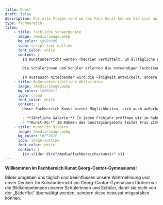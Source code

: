 ```yaml
---
title: Kunst
draft: false
description: Für alle Fragen rund um das Fach Kunst können Sie sich an kunst@cantor-gymnasium.de wenden.
type: fachbereich
tiles:
    - title: Fachliche Schwerpunkte
      image: /media/image.webp
      bg_color: \#990000
      icon: script-text-outline
      font_color: white
      content: |
        Im Kunstunterricht werden Theorien vermittelt, um alltägliche und künstlerische Phänomene bewusst und kategorisierend wahrzunehmen.
        
        Die Schülerinnen und Schüler erlernen die notwendigen Techniken (z.B. Druckverfahren, Malerei, dreidimensionale Gestaltung, digitale Grafik) für die zielgerichtete und kreative Umsetzung eigener Ideen. Da dies nicht immer so einfach ist, werden in Skizzenbüchern Darstellungsweisen geübt und Designs entwickelt.
        
        Im Austausch miteinander wird die Fähigkeit entwickelt, andere Perspektiven zu verstehen, einzunehmen und kritisch zu hinterfragen. Auf dieser Grundlage werden eigene Projekte strukturiert geplant, umgesetzt und reflektiert. 
    - title: Außerunterrichtliche Aktivitäten
      image: /media/image.webp
      bg_color: \#6666ff
      icon: crowd
      font_color: white
      content: |
        Unser Fachbereich Kunst bietet Möglichkeiten, sich auch außerhalb des regulären Unterrichts kreativ zu betätigen:
        
        - **Jährliche Galerie:** In jedem Frühjahr eröffnen wir im Rahmen des Musisch-literarischen Abends eine Galerie, in der die besten aktuellen Arbeitsergebnisse aus dem Kunstunterricht präsentiert werden. Diese Veranstaltung ist eines der Highlights im Schuljahr und bietet unseren Schülerinnen und Schülern eine Plattform, ihre Werke einem breiten Publikum zu zeigen.
        - **Kunst-AG:** Im Rahmen des Ganztagsangebots leitet Frau Zimmermann mit vieljähriger Erfahrung die Kunst-AG. Hier haben die Schülerinnen und Schüler die Möglichkeit, ohne Bewertungsdruck kreativ zu arbeiten und einen anderen Zugang zum Kreieren zu finden.
    - title: Kunst in Bildern
      image: /media/image.webp
      bg_color: \#FF3B7F
      icon: image-outline
      font_color: white
      content: |
        {{< slider dir="/media/fachbereiche/kunst/" >}}
---
```


**Willkommen im Fachbereich Kunst Georg-Cantor-Gymnasiums!**

Bilder umgeben uns täglich und beeinflussen unsere Wahrnehmung und unser Denken. Im Kunstunterricht am Georg-Cantor-Gymnasium fördern wir die Bildkompetenzen unserer Schülerinnen und Schüler, damit sie nicht von der „Bilderflut“ überwältigt werden, sondern diese bewusst mitgestalten können.